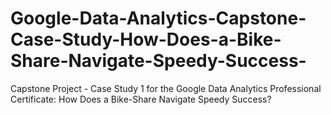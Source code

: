 # Google-Data-Analytics-Capstone-Case-Study-How-Does-a-Bike-Share-Navigate-Speedy-Success-
Capstone Project - Case Study 1 for the Google Data Analytics Professional Certificate: How Does a Bike-Share Navigate Speedy Success?
